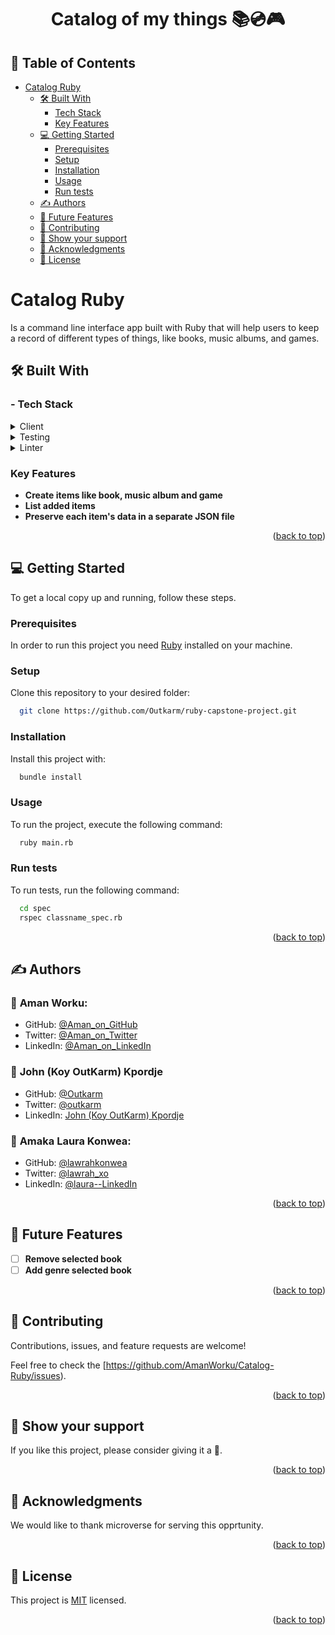 <a name="readme-top"></a>

<div align="center">
  <h1><b>Catalog of my things 📚💿🎮</b></h1>
</div>


## 📗 Table of Contents

- [Catalog Ruby ](#about-project)
  - [🛠 Built With ](#built-with)
    - [Tech Stack ](#tech-stack)
    - [Key Features ](#key-features)
  - [💻 Getting Started ](#getting-started)
    - [Prerequisites](#prerequisites)
    - [Setup](#setup)
    - [Installation](#installation)
    - [Usage](#usage)
    - [Run tests](#run-tests)
  - [✍️ Authors ](#authors)
  - [🔭 Future Features ](#future-features)
  - [🤝 Contributing ](#contributing)
  - [💖 Show your support ](#support)
  - [🙏 Acknowledgments ](#acknowledgements)
  - [📝  License ](#license)


# Catalog Ruby <a name="about-project"></a>

Is a command line interface app built with Ruby that will help users to keep a record of different types of things, like books, music albums, and games.

## 🛠 Built With <a name="built-with"></a>

### - Tech Stack <a name="tech-stack"></a>

<details>
  <summary>Client</summary>
  <ul>
    <li><a href="https://www.ruby-lang.org/en/">Ruby</a></li>
  </ul>
</details>

<details>
<summary>Testing</summary>
  <ul>
    <li><a href="https://rspec.info/">RSpec</a></li>
  </ul>
</details>

<details>
<summary>Linter</summary>
  <ul>
    <li><a href="https://rubocop.org/">Rubocop</a></li>
  </ul>
</details>

### Key Features <a name="key-features"></a>

- **Create items like book, music album and game**
- **List added items**
- **Preserve each item's data in a separate JSON file**

<p align="right">(<a href="#readme-top">back to top</a>)</p>


## 💻 Getting Started <a name="getting-started"></a>

To get a local copy up and running, follow these steps.

### Prerequisites <a name="prerequisites"></a>

In order to run this project you need [Ruby](https://www.ruby-lang.org/en/) installed on your machine.


### Setup <a name="setup"></a>

Clone this repository to your desired folder:

```sh
  git clone https://github.com/Outkarm/ruby-capstone-project.git
```

### Installation <a name="installation"></a>

Install this project with:

```sh
  bundle install
```

### Usage <a name="usage"></a>

To run the project, execute the following command:

```sh
  ruby main.rb
```

### Run tests <a name="run-tests"></a>

To run tests, run the following command:

```sh
  cd spec
  rspec classname_spec.rb
```

<p align="right">(<a href="#readme-top">back to top</a>)</p>


## ✍️ Authors <a name="authors"></a>

### 👤 **Aman Worku**:
- GitHub: [@Aman_on_GitHub](https://github.com/AmanWorku)
- Twitter: [@Aman_on_Twitter](https://twitter.com/Amexworku)
- LinkedIn: [@Aman_on_LinkedIn](https://www.linkedin.com/in/aman-worku-tsegaw/)
  
### 👤 **John (Koy OutKarm) Kpordje**

- GitHub: [@Outkarm](https://github.com/Outkarm)
- Twitter: [@outkarm](https://twitter.com/outkarm)
- LinkedIn: [John (Koy OutKarm) Kpordje](https://linkedin.com/in/https://www.linkedin.com/in/koyoutkarm/)

### 👤 **Amaka Laura Konwea**:
- GitHub: [@lawrahkonwea](https://github.com/lawrahkonwea)
- Twitter: [@lawrah_xo](https://twitter.com/lawrah_xo)
- LinkedIn: [@laura--LinkedIn](https://www.linkedin.com/in/amakalaurakonwea/)


<p align="right">(<a href="#readme-top">back to top</a>)</p>


## 🔭 Future Features <a name="future-features"></a>

- [ ] **Remove selected book**
- [ ] **Add genre selected book**

<p align="right">(<a href="#readme-top">back to top</a>)</p>


## 🤝 Contributing <a name="contributing"></a>

Contributions, issues, and feature requests are welcome!

Feel free to check the [https://github.com/AmanWorku/Catalog-Ruby/issues).

<p align="right">(<a href="#readme-top">back to top</a>)</p>


## 💖 Show your support <a name="support"></a>

If you like this project, please consider giving it a 🌟.

<p align="right">(<a href="#readme-top">back to top</a>)</p>


## 🙏 Acknowledgments <a name="acknowledgements"></a>

We would like to thank microverse for serving this opprtunity.


<p align="right">(<a href="#readme-top">back to top</a>)</p>


## 📝  License <a name="license"></a>

This project is [MIT](./LICENSE) licensed.

<p align="right">(<a href="#readme-top">back to top</a>)</p>
